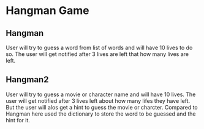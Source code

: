 # Hangman Game

## Hangman
User will try to guess a word from list of words and will have 10 lives to do so.
The user will get notified after 3 lives are left that how many lives are left.

## Hangman2
User will try to guess a movie or character name and will have 10 lives.
The user will get notified after 3 lives left about how many lifes they have left.
But the user will alos get a hint to guess the movie or charcter.
Compared to Hangman here used the dictionary to store the word to be guessed and the hint for it.
